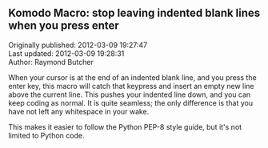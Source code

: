 ## Komodo Macro: stop leaving indented blank lines when you press enter  
Originally published: 2012-03-09 19:27:47  
Last updated: 2012-03-09 19:28:31  
Author: Raymond Butcher  
  
When your cursor is at the end of an indented blank line, and you press the enter key, this macro will catch that keypress and insert an empty new line above the current line. This pushes your indented line down, and you can keep coding as normal. It is quite seamless; the only difference is that you have not left any whitespace in your wake.

This makes it easier to follow the Python PEP-8 style guide, but it's not limited to Python code.